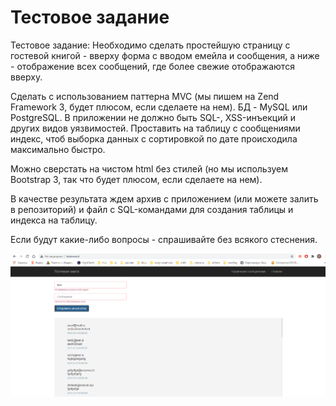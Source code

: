 # Тестовое задание

Тестовое задание:
Необходимо сделать простейшую страницу с гостевой книгой - вверху форма с вводом емейла и сообщения, а ниже - отображение всех сообщений, где более свежие отображаются вверху.

Сделать с использованием паттерна MVC (мы пишем на Zend Framework 3, будет плюсом, если сделаете на нем). БД - MySQL или PostgreSQL. В приложении не должно быть SQL-, XSS-инъекций и других видов уязвимостей. Проставить на таблицу с сообщениями индекс, чтоб выборка данных с сортировкой по дате происходила максимально быстро.

Можно сверстать на чистом html без стилей (но мы используем Bootstrap 3, так что будет плюсом, если сделаете на нем).

В качестве результата ждем архив с приложением (или можете залить в репозиторий) и файл с SQL-командами для создания таблицы и индекса на таблицу.

Если будут какие-либо вопросы - спрашивайте без всякого стеснения.

![](pics/0.png)